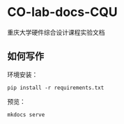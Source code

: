 # CO-lab-docs-CQU

重庆大学硬件综合设计课程实验文档

## 如何写作

环境安装：

```shell
pip install -r requirements.txt
```

预览：

```shell
mkdocs serve
```
